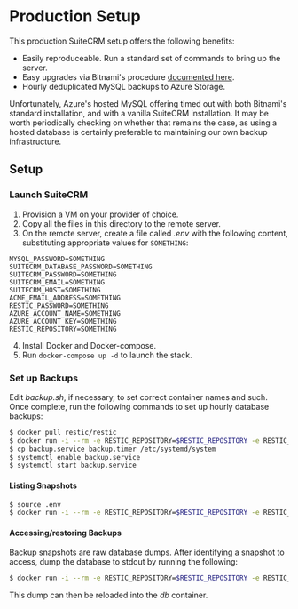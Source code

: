 # Production Setup

This production SuiteCRM setup offers the following benefits:

 * Easily reproduceable. Run a standard set of commands to bring up the server.
 * Easy upgrades via Bitnami's procedure [documented here](https://github.com/bitnami/bitnami-docker-suitecrm/#upgrade-this-application).
 * Hourly deduplicated MySQL backups to Azure Storage.

Unfortunately, Azure's hosted MySQL offering timed out with both Bitnami's standard installation, and with a vanilla SuiteCRM installation. It may be worth periodically checking on whether that remains the case, as using a hosted database is certainly preferable to maintaining our own backup infrastructure.

## Setup

### Launch SuiteCRM

1. Provision a VM on your provider of choice.
2. Copy all the files in this directory to the remote server.
3. On the remote server, create a file called _.env_ with the following content, substituting appropriate values for `SOMETHING`:

```
MYSQL_PASSWORD=SOMETHING
SUITECRM_DATABASE_PASSWORD=SOMETHING
SUITECRM_PASSWORD=SOMETHING
SUITECRM_EMAIL=SOMETHING
SUITECRM_HOST=SOMETHING
ACME_EMAIL_ADDRESS=SOMETHING
RESTIC_PASSWORD=SOMETHING
AZURE_ACCOUNT_NAME=SOMETHING
AZURE_ACCOUNT_KEY=SOMETHING
RESTIC_REPOSITORY=SOMETHING
```

4. Install Docker and Docker-compose.
5. Run `docker-compose up -d` to launch the stack.

### Set up Backups

Edit _backup.sh_, if necessary, to set correct container names and such. Once complete, run the following commands to set up hourly database backups:

```bash
$ docker pull restic/restic
$ docker run -i --rm -e RESTIC_REPOSITORY=$RESTIC_REPOSITORY -e RESTIC_PASSWORD=$RESTIC_PASSWORD -e AZURE_ACCOUNT_NAME=$AZURE_ACCOUNT_NAME -e AZURE_ACCOUNT_KEY=$AZURE_ACCOUNT_KEY restic/restic init
$ cp backup.service backup.timer /etc/systemd/system
$ systemctl enable backup.service
$ systemctl start backup.service
```

#### Listing Snapshots

```bash
$ source .env
$ docker run -i --rm -e RESTIC_REPOSITORY=$RESTIC_REPOSITORY -e RESTIC_PASSWORD=$RESTIC_PASSWORD -e AZURE_ACCOUNT_NAME=$AZURE_ACCOUNT_NAME -e AZURE_ACCOUNT_KEY=$AZURE_ACCOUNT_KEY restic/restic snapshots
```

#### Accessing/restoring Backups

Backup snapshots are raw database dumps. After identifying a snapshot to access, dump the database to stdout by running the following:

```bash
$ docker run -i --rm -e RESTIC_REPOSITORY=$RESTIC_REPOSITORY -e RESTIC_PASSWORD=$RESTIC_PASSWORD -e AZURE_ACCOUNT_NAME=$AZURE_ACCOUNT_NAME -e AZURE_ACCOUNT_KEY=$AZURE_ACCOUNT_KEY restic/restic dump <snapshot ID> stdin
```

This dump can then be reloaded into the _db_ container.
